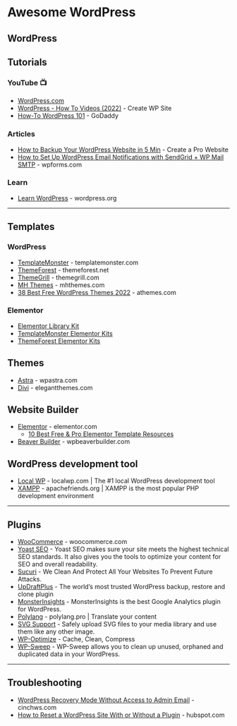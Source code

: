 # Awesome WordPress

## WordPress

## Tutorials
### YouTube 📺
* [WordPress.com](https://www.youtube.com/c/WordPressdotcom)
* [WordPress - How To Videos (2022)](https://www.youtube.com/playlist?list=PL5-AGUVYC4o2A2gaf6BGeMBkhhsqQ64FL) - Create WP Site
* [How-To WordPress 101](https://my.godaddy.com/how-to/wordpress-101) - GoDaddy


### Articles
* [How to Backup Your WordPress Website in 5 Min](https://www.youtube.com/watch?v=bmx39y_8tOs) - Create a Pro Website
* [How to Set Up WordPress Email Notifications with SendGrid + WP Mail SMTP](https://wpforms.com/fix-wordpress-email-notifications-with-sendgrid/) - wpforms.com

### Learn
* [Learn WordPress](https://learn.wordpress.org/) - wordpress.org


----- 

## Templates
### WordPress
* [TemplateMonster](https://www.templatemonster.com/wordpress-themes.php) - templatemonster.com
* [ThemeForest](https://themeforest.net/category/wordpress) - themeforest.net
* [ThemeGrill](https://themegrill.com/wordpress-themes/) - themegrill.com
* [MH Themes](https://mhthemes.com/) - mhthemes.com
* [38 Best Free WordPress Themes 2022](https://athemes.com/collections/free-wordpress-themes/) - athemes.com
### Elementor
* [Elementor Library Kit](https://elementor.com/library/)
* [TemplateMonster Elementor Kits](https://www.templatemonster.com/elementor-templates.php)
* [ThemeForest Elementor Kits](https://themeforest.net/elementor)

## Themes
* [Astra](https://wpastra.com/) - wpastra.com
* [Divi](https://www.elegantthemes.com/gallery/divi/) - elegantthemes.com

## Website Builder
* [Elementor](https://elementor.com/) - elementor.com
   * [10 Best Free & Pro Elementor Template Resources](https://elementor.com/blog/10-best-resources-for-elementor-templates/)
* [Beaver Builder](https://www.wpbeaverbuilder.com/) - wpbeaverbuilder.com

## WordPress development tool 
* [Local WP](https://localwp.com/) - localwp.com | The #1 local WordPress development tool 
* [XAMPP](https://www.apachefriends.org/) - apachefriends.org | XAMPP is the most popular PHP development environment


----- 

## Plugins
* [WooCommerce](https://woocommerce.com/) - woocommerce.com
* [Yoast SEO](https://yoast.com/wordpress/plugins/seo/) - Yoast SEO makes sure your site meets the highest technical SEO standards. It also gives you the tools to optimize your content for SEO and overall readability.
* [Sucuri](https://sucuri.net/) - We Clean And Protect All Your Websites To Prevent Future Attacks. 
* [UpDraftPlus](https://updraftplus.com/) - The world’s most trusted WordPress backup, restore and clone plugin
* [MonsterInsights](https://www.monsterinsights.com/) - MonsterInsights is the best Google Analytics plugin for WordPress.
* [Polylang](https://polylang.pro/) - polylang.pro | Translate your content
* [SVG Support](https://wordpress.org/plugins/svg-support/) - Safely upload SVG files to your media library and use them like any other image.
* [WP-Optimize](https://wordpress.org/plugins/wp-optimize/) - Cache, Clean, Compress
* [WP-Sweep](https://wordpress.org/plugins/wp-sweep/) - WP-Sweep allows you to clean up unused, orphaned and duplicated data in your WordPress. 

----- 

## Troubleshooting
* [WordPress Recovery Mode Without Access to Admin Email](https://cinchws.com/wordpress-recovery-mode-without-access-to-admin-email/) - cinchws.com
* [How to Reset a WordPress Site With or Without a Plugin](https://blog.hubspot.com/website/reset-wordpress) - hubspot.com
